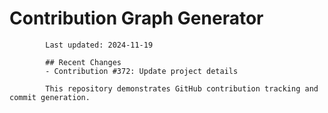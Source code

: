 # Contribution Graph Generator
            
            Last updated: 2024-11-19
            
            ## Recent Changes
            - Contribution #372: Update project details
            
            This repository demonstrates GitHub contribution tracking and commit generation.
        